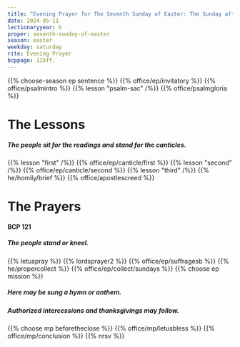 ```yaml
---
title: "Evening Prayer for The Seventh Sunday of Easter: The Sunday after Ascension Day"
date: 2024-05-11
lectionaryyear: b
proper: seventh-sunday-of-easter
season: easter
weekday: saturday
rite: Evening Prayer
bcppage: 115ff.
---
```

{{% choose-season ep sentence %}}
{{% office/ep/invitatory %}}
{{% office/psalmintro %}}
{{% lesson "psalm-sac" /%}}
{{% office/psalmgloria %}}
# The Lessons
##### The people sit for the readings and stand for the canticles.
{{% lesson "first" /%}}
{{% office/ep/canticle/first %}}
{{% lesson "second" /%}}
{{% office/ep/canticle/second %}}
{{% lesson "third" /%}}
{{% he/homily/brief %}}
{{% office/apostlescreed %}}
# The Prayers
#### BCP 121
##### The people stand or kneel.
{{% letuspray %}}
{{% lordsprayer2 %}}
{{% office/ep/suffragesb %}}
{{% he/propercollect %}}
{{% office/ep/collect/sundays %}}
{{% choose ep mission %}}
##### Here may be sung a hymn or anthem.
##### Authorized intercessions and thanksgivings may follow.
{{% choose mp beforetheclose %}}
{{% office/mp/letusbless %}}
{{% office/mp/conclusion %}}
{{% nrsv %}}

